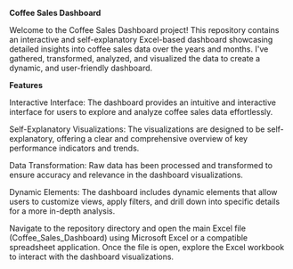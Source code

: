 **Coffee Sales Dashboard**

Welcome to the Coffee Sales Dashboard project! This repository contains an interactive and self-explanatory Excel-based dashboard showcasing detailed insights into coffee sales data over the years and months. I've gathered, transformed, analyzed, and visualized the data to create a dynamic, and user-friendly dashboard.

**Features**

Interactive Interface: The dashboard provides an intuitive and interactive interface for users to explore and analyze coffee sales data effortlessly.

Self-Explanatory Visualizations: The visualizations are designed to be self-explanatory, offering a clear and comprehensive overview of key performance indicators and trends.

Data Transformation: Raw data has been processed and transformed to ensure accuracy and relevance in the dashboard visualizations.

Dynamic Elements: The dashboard includes dynamic elements that allow users to customize views, apply filters, and drill down into specific details for a more in-depth analysis.

Navigate to the repository directory and open the main Excel file (Coffee_Sales_Dashboard) using Microsoft Excel or a compatible spreadsheet application.
Once the file is open, explore the Excel workbook to interact with the dashboard visualizations.
